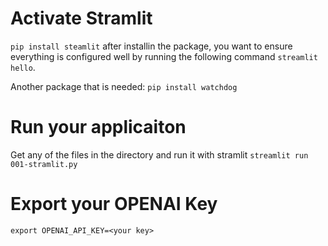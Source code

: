 # Activate Stramlit
```pip install steamlit```
after installin the package, you want to ensure everything is configured well by running the following command
```streamlit hello```.

Another package that is needed: 
```pip install watchdog```

# Run your applicaiton
Get any of the files in the directory and run it with stramlit
```streamlit run 001-stramlit.py```

# Export your OPENAI Key
```export OPENAI_API_KEY=<your key>```